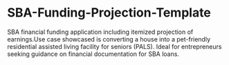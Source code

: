 # SBA-Funding-Projection-Template
SBA financial funding application including itemized projection of earnings.Use case showcased is converting a house into a pet-friendly residential assisted living facility for seniors (PALS). Ideal for entrepreneurs seeking guidance on financial documentation for SBA loans.
